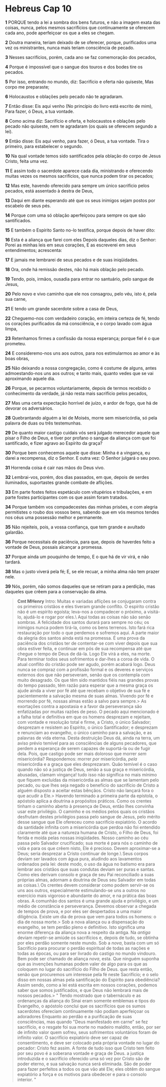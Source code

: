 # Hebreus Cap 10

**1** 	PORQUE tendo a lei a sombra dos bens futuros, e não a imagem exata das coisas, nunca, pelos mesmos sacrifícios que continuamente se oferecem cada ano, pode aperfeiçoar os que a eles se chegam.

**2** 	Doutra maneira, teriam deixado de se oferecer, porque, purificados uma vez os ministrantes, nunca mais teriam consciência de pecado.

**3** 	Nesses sacrifícios, porém, cada ano se faz comemoração dos pecados,

**4** 	Porque é impossível que o sangue dos touros e dos bodes tire os pecados.

**5** 	Por isso, entrando no mundo, diz: Sacrifício e oferta não quiseste, Mas corpo me preparaste;

**6** 	Holocaustos e oblações pelo pecado não te agradaram.

**7** 	Então disse: Eis aqui venho (No princípio do livro está escrito de mim), Para fazer, ó Deus, a tua vontade.

**8** 	Como acima diz: Sacrifício e oferta, e holocaustos e oblações pelo pecado não quiseste, nem te agradaram (os quais se oferecem segundo a lei).

**9** 	Então disse: Eis aqui venho, para fazer, ó Deus, a tua vontade. Tira o primeiro, para estabelecer o segundo.

**10** 	Na qual vontade temos sido santificados pela oblação do corpo de Jesus Cristo, feita uma vez.

**11** 	E assim todo o sacerdote aparece cada dia, ministrando e oferecendo muitas vezes os mesmos sacrifícios, que nunca podem tirar os pecados;

**12** 	Mas este, havendo oferecido para sempre um único sacrifício pelos pecados, está assentado à destra de Deus,

**13** 	Daqui em diante esperando até que os seus inimigos sejam postos por escabelo de seus pés.

**14** 	Porque com uma só oblação aperfeiçoou para sempre os que são santificados.

**15** 	E também o Espírito Santo no-lo testifica, porque depois de haver dito:

**16** 	Esta é a aliança que farei com eles Depois daqueles dias, diz o Senhor: Porei as minhas leis em seus corações, E as escreverei em seus entendimentos; acrescenta:

**17** 	E jamais me lembrarei de seus pecados e de suas iniqüidades.

**18** 	Ora, onde há remissão destes, não há mais oblação pelo pecado.

**19** 	Tendo, pois, irmãos, ousadia para entrar no santuário, pelo sangue de Jesus,

**20** 	Pelo novo e vivo caminho que ele nos consagrou, pelo véu, isto é, pela sua carne,

**21** 	E tendo um grande sacerdote sobre a casa de Deus,

**22** 	Cheguemo-nos com verdadeiro coração, em inteira certeza de fé, tendo os corações purificados da má consciência, e o corpo lavado com água limpa,

**23** 	Retenhamos firmes a confissão da nossa esperança; porque fiel é o que prometeu.

**24** 	E consideremo-nos uns aos outros, para nos estimularmos ao amor e às boas obras,

**25** 	Não deixando a nossa congregação, como é costume de alguns, antes admoestando-nos uns aos outros; e tanto mais, quanto vedes que se vai aproximando aquele dia.

**26** 	Porque, se pecarmos voluntariamente, depois de termos recebido o conhecimento da verdade, já não resta mais sacrifício pelos pecados,

**27** 	Mas uma certa expectação horrível de juízo, e ardor de fogo, que há de devorar os adversários.

**28** 	Quebrantando alguém a lei de Moisés, morre sem misericórdia, só pela palavra de duas ou três testemunhas.

**29** 	De quanto maior castigo cuidais vós será julgado merecedor aquele que pisar o Filho de Deus, e tiver por profano o sangue da aliança com que foi santificado, e fizer agravo ao Espírito da graça?

**30** 	Porque bem conhecemos aquele que disse: Minha é a vingança, eu darei a recompensa, diz o Senhor. E outra vez: O Senhor julgará o seu povo.

**31** 	Horrenda coisa é cair nas mãos do Deus vivo.

**32** 	Lembrai-vos, porém, dos dias passados, em que, depois de serdes iluminados, suportastes grande combate de aflições.

**33** 	Em parte fostes feitos espetáculo com vitupérios e tribulações, e em parte fostes participantes com os que assim foram tratados.

**34** 	Porque também vos compadecestes das minhas prisões, e com alegria permitistes o roubo dos vossos bens, sabendo que em vós mesmos tendes nos céus uma possessão melhor e permanente.

**35** 	Não rejeiteis, pois, a vossa confiança, que tem grande e avultado galardão.

**36** 	Porque necessitais de paciência, para que, depois de haverdes feito a vontade de Deus, possais alcançar a promessa.

**37** 	Porque ainda um pouquinho de tempo, E o que há de vir virá, e não tardará.

**38** 	Mas o justo viverá pela fé; E, se ele recuar, a minha alma não tem prazer nele.

**39** 	Nós, porém, não somos daqueles que se retiram para a perdição, mas daqueles que crêem para a conservação da alma.


> **Cmt MHenry** Intro: Muitas e variadas aflições se conjugaram contra os primeiros cristãos e eles tiveram grande conflito. O espírito cristão não é um espírito egoísta; leva-nos a compadecer o próximo, a visitá-lo, ajudá-lo e rogar por eles.\ Aqui todas as coisas não são senão sombras. A felicidade dos santos durará para sempre no céu; os inimigos nunca podem tirá-la, como os bens terrenos. Isto fará rica restauração por todo o que perdemos e sofremos aqui. A parte maior da alegria dos santos ainda está na promessa. É uma prova da paciência dos cristãos ter de contentar-se com viver depois que sua obra estiver feita, e continuar em pós de sua recompensa até que chegue o tempo de Deus de dá-la. Logo Ele virá a eles, na morte. Para terminar todos seus sofrimentos e dar-lhes a coroa de vida. O atual conflito do cristão pode ser agudo, porém acabará logo. Deus nunca se compraz com a profissão formal e os deveres e serviços externos dos que não perseveram, senão que os contempla com muito desagrado. Os que têm sido mantidos fiéis nas grandes provas do tempo passado, têm razão para esperar que a mesma graça os ajude ainda a viver por fé até que recebam o objetivo de sua fé e pacientemente a salvação mesma de suas almas. Vivendo por fé e morrendo por fé, nossas almas estão a salvo para sempre.> As exortações contra a apostasia e a favor da perseverança são enfatizadas por muitas razões de peso. O pecado aqui mencionado é a falha total e definitiva em que os homens desprezam e rejeitam, com vontade e resolução total e firme, a Cristo, o único Salvador; desprezam e resistem ao Espírito, o único Santificador; e desprezam e renunciam ao evangelho, o único caminho para a salvação, e as palavras de vida eterna. Desta destruição Deus dá, ainda na terra, um aviso prévio temível para as consciências de alguns pecadores, que perdem a esperança de serem capazes de suportá-la ou de fugir dela. Pois, que castigo pode ser mais doloroso que morrer *sem* misericórdia? Respondemos: morrer *por* misericórdia, *pela* misericórdia e a graça que eles desprezaram. Quão temível é o caso quando não só a justiça de Deus, senão a sua graça e misericórdia, abusadas, clamam vingança! tudo isso não significa no mais mínimo que fiquem excluídas da misericórdia as almas que se lamentam pelo pecado, ou que lhes seja negado o benefício do sacrifício de Cristo a alguém disposto a aceitar estas bênçãos. Cristo não lançará fora o que acudir a Ele.> Havendo terminado a primeira parte da epístola, o apóstolo aplica a doutrina a propósitos práticos. Como os crentes tinham o caminho aberto à presença de Deus, então lhes convinha usar este privilégio. O caminho e os médios pelos quais os cristãos desfrutam destes privilégios passa pelo sangue de Jesus, pelo mérito desse sangue que Ele ofereceu como sacrifício expiatório. O acordo da santidade infinita com a misericórdia que perdoa não foi entendido claramente até que a natureza humana de Cristo, o Filho de Deus, foi ferida e moída pelas nossas iniqüidades. Nosso caminho ao céu passa pelo Salvador crucificado; sua morte é para nós o caminho de vida e para os que crêem nisto, Ele é precioso. Devem aproximar-se a Deus; seria desprezar a Cristo continuar de longe.\ Seus corpos deviam ser lavados com água pura, aludindo aos lavamentos ordenados pela lei: deste modo, o uso da água no batismo era para lembrar aos cristãos que suas condutas deviam ser puras e santas. Como eles derivam consolo e graça de seu Pai reconciliado a suas próprias almas, adornam a doutrina de Deus seu Salvador em todas as coisas.\ Os crentes devem considerar como podem servir-se os uns aos outros, especialmente estimulando-se uns a outros no exercício mais vigoroso e abundante do amor, e na prática das boas obras. A comunhão dos santos é uma grande ajuda e privilégio, e um médio de constância e perseverança. Devemos observar a chegada de tempos de prova, e por eles ser despertados a uma maior diligência. Existe um dia de prova que vem para todos os homens: o dia de nossa morte.> Sob a nova aliança ou a dispensação do evangelho, se tem perdão pleno e definitivo. Isto significa uma enorme diferença da aliança nova a respeito da antiga. Na *antiga* deviam repetir-se amiúde os sacrifícios e, depois de tudo, se obtinha por eles perdão somente neste mundo. Sob a *nova*, basta com um só Sacrifício para procurar o perdão espiritual de todas as nações e todas as épocas, ou para ser livrado do castigo no mundo vindouro. Bem pode ser chamado de aliança *nova*, esta. Que ninguém suponha que as invenções humanas podem valer de algo para os que as coloquem no lugar do sacrifício do Filho de Deus. que resta então, senão que procuremos um interesse pela fé neste Sacrifício; e o selo disso em nossas almas pela santificação do Espírito para obediência? Assim sendo, como a lei está escrita em nossos corações, podemos saber que somos justificados, e que Deus não lembrará mais de nossos pecados.> " Tendo mostrado que o tabernáculo e as ordenanças da aliança do Sinai eram somente emblemas e tipos do Evangelho, o apóstolo conclui que os sacrifícios que os sumos sacerdotes ofereciam continuamente não podiam aperfeiçoar os adoradores Enquanto ao perdão e a purificação de suas consciências, mas quando "Deus manifestado em carne" se fez sacrifício, e o resgate foi sua morte no madeiro maldito, então, por ser de infinito valor quem sofreu, seus sofrimentos voluntários foram de infinito valor. O sacrifício expiatório deve ser capaz de consentimento, e deve ser colocado pela própria vontade no lugar do pecador: Cristo fez assim. A fonte de tudo isso que Cristo tem feito por seu povo é a soberana vontade e graça de Deus. a justiça introduzida e o sacrifício oferecido uma só vez por Cristo são de poder eterno, e sua salvação nunca será eliminada. São de poder para fazer perfeitos a todos os que vão até Ele; eles obtêm do sangue expiatório a força e os motivos para obedecer e para o consolo interior. "